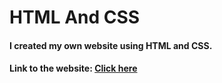 # HTML And CSS

#### I created my own website using HTML and CSS.
#### Link to the website: [Click here](https://lgokulnath.github.io)   
